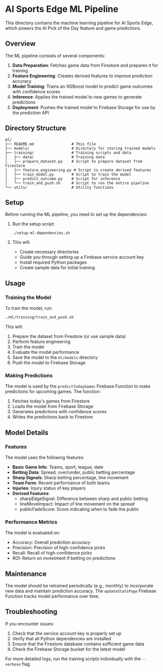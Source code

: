 # AI Sports Edge ML Pipeline

This directory contains the machine learning pipeline for AI Sports Edge, which powers the AI Pick of the Day feature and game predictions.

## Overview

The ML pipeline consists of several components:

1. **Data Preparation**: Fetches game data from Firestore and prepares it for training
2. **Feature Engineering**: Creates derived features to improve prediction accuracy
3. **Model Training**: Trains an XGBoost model to predict game outcomes with confidence scores
4. **Inference**: Applies the trained model to new games to generate predictions
5. **Deployment**: Pushes the trained model to Firebase Storage for use by the prediction API

## Directory Structure

```
ml/
├── README.md                 # This file
├── models/                   # Directory for storing trained models
├── training/                 # Training scripts and data
│   ├── data/                 # Training data
│   ├── prepare_dataset.py    # Script to prepare dataset from Firestore
│   ├── feature_engineering.py # Script to create derived features
│   ├── train_model.py        # Script to train the model
│   ├── predict_outcome.py    # Script for inference
│   └── train_and_push.sh     # Script to run the entire pipeline
└── utils/                    # Utility functions
```

## Setup

Before running the ML pipeline, you need to set up the dependencies:

1. Run the setup script:
   ```
   ./setup-ml-dependencies.sh
   ```

2. This will:
   - Create necessary directories
   - Guide you through setting up a Firebase service account key
   - Install required Python packages
   - Create sample data for initial training

## Usage

### Training the Model

To train the model, run:

```bash
./ml/training/train_and_push.sh
```

This will:
1. Prepare the dataset from Firestore (or use sample data)
2. Perform feature engineering
3. Train the model
4. Evaluate the model performance
5. Save the model to the `ml/models` directory
6. Push the model to Firebase Storage

### Making Predictions

The model is used by the `predictTodayGames` Firebase Function to make predictions for upcoming games. The function:

1. Fetches today's games from Firestore
2. Loads the model from Firebase Storage
3. Generates predictions with confidence scores
4. Writes the predictions back to Firestore

## Model Details

### Features

The model uses the following features:

- **Basic Game Info**: Teams, sport, league, date
- **Betting Data**: Spread, over/under, public betting percentage
- **Sharp Signals**: Sharp betting percentage, line movement
- **Team Form**: Recent performance of both teams
- **Injuries**: Injury status of key players
- **Derived Features**:
  - sharpEdgeSignal: Difference between sharp and public betting
  - lineMoveImpact: Impact of line movement on the spread
  - publicFadeScore: Score indicating when to fade the public

### Performance Metrics

The model is evaluated on:

- Accuracy: Overall prediction accuracy
- Precision: Precision of high-confidence picks
- Recall: Recall of high-confidence picks
- ROI: Return on investment if betting on predictions

## Maintenance

The model should be retrained periodically (e.g., monthly) to incorporate new data and maintain prediction accuracy. The `updateStatsPage` Firebase Function tracks model performance over time.

## Troubleshooting

If you encounter issues:

1. Check that the service account key is properly set up
2. Verify that all Python dependencies are installed
3. Ensure that the Firestore database contains sufficient game data
4. Check the Firebase Storage bucket for the latest model

For more detailed logs, run the training scripts individually with the `--verbose` flag.